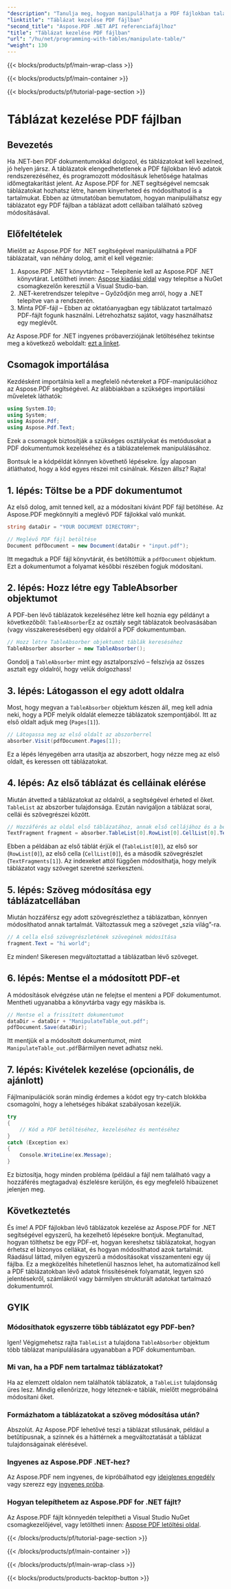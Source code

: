 ```yaml
---
"description": "Tanulja meg, hogyan manipulálhatja a PDF fájlokban található táblázatokat az Aspose.PDF for .NET segítségével egy lépésről lépésre szóló oktatóanyag segítségével, amely kódpéldákat és ajánlott gyakorlatokat is tartalmaz."
"linktitle": "Táblázat kezelése PDF fájlban"
"second_title": "Aspose.PDF .NET API referenciafájlhoz"
"title": "Táblázat kezelése PDF fájlban"
"url": "/hu/net/programming-with-tables/manipulate-table/"
"weight": 130
---
```


{{< blocks/products/pf/main-wrap-class >}}

{{< blocks/products/pf/main-container >}}

{{< blocks/products/pf/tutorial-page-section >}}

# Táblázat kezelése PDF fájlban

## Bevezetés

Ha .NET-ben PDF dokumentumokkal dolgozol, és táblázatokat kell kezelned, jó helyen jársz. A táblázatok elengedhetetlenek a PDF fájlokban lévő adatok rendszerezéséhez, és programozott módosításuk lehetősége hatalmas időmegtakarítást jelent. Az Aspose.PDF for .NET segítségével nemcsak táblázatokat hozhatsz létre, hanem kinyerheted és módosíthatod is a tartalmukat. Ebben az útmutatóban bemutatom, hogyan manipulálhatsz egy táblázatot egy PDF fájlban a táblázat adott celláiban található szöveg módosításával.

## Előfeltételek

Mielőtt az Aspose.PDF for .NET segítségével manipulálhatná a PDF táblázatait, van néhány dolog, amit el kell végeznie:

1. Aspose.PDF .NET könyvtárhoz – Telepítenie kell az Aspose.PDF .NET könyvtárat. Letöltheti innen: [Aspose kiadási oldal](https://releases.aspose.com/pdf/net/) vagy telepítse a NuGet csomagkezelőn keresztül a Visual Studio-ban.
2. .NET-keretrendszer telepítve – Győződjön meg arról, hogy a .NET telepítve van a rendszerén.
3. Minta PDF-fájl – Ebben az oktatóanyagban egy táblázatot tartalmazó PDF-fájlt fogunk használni. Létrehozhatsz sajátot, vagy használhatsz egy meglévőt.

Az Aspose.PDF for .NET ingyenes próbaverziójának letöltéséhez tekintse meg a következő weboldalt: [ezt a linket](https://releases.aspose.com/).

## Csomagok importálása

Kezdésként importálnia kell a megfelelő névtereket a PDF-manipulációhoz az Aspose.PDF segítségével. Az alábbiakban a szükséges importálási műveletek láthatók:

```csharp
using System.IO;
using System;
using Aspose.Pdf;
using Aspose.Pdf.Text;
```

Ezek a csomagok biztosítják a szükséges osztályokat és metódusokat a PDF dokumentumok kezeléséhez és a táblázatelemek manipulálásához.

Bontsuk le a kódpéldát könnyen követhető lépésekre. Így alaposan átláthatod, hogy a kód egyes részei mit csinálnak. Készen állsz? Rajta!

## 1. lépés: Töltse be a PDF dokumentumot

Az első dolog, amit tenned kell, az a módosítani kívánt PDF fájl betöltése. Az Aspose.PDF megkönnyíti a meglévő PDF fájlokkal való munkát.

```csharp
string dataDir = "YOUR DOCUMENT DIRECTORY";

// Meglévő PDF fájl betöltése
Document pdfDocument = new Document(dataDir + "input.pdf");
```

Itt megadtuk a PDF fájl könyvtárát, és betöltöttük a `pdfDocument` objektum. Ezt a dokumentumot a folyamat későbbi részében fogjuk módosítani.

## 2. lépés: Hozz létre egy TableAbsorber objektumot

A PDF-ben lévő táblázatok kezeléséhez létre kell hoznia egy példányt a következőből: `TableAbsorber`Ez az osztály segít táblázatok beolvasásában (vagy visszakeresésében) egy oldalról a PDF dokumentumban.

```csharp
// Hozz létre TableAbsorber objektumot táblák kereséséhez
TableAbsorber absorber = new TableAbsorber();
```

Gondolj a `TableAbsorber` mint egy asztalporszívó – felszívja az összes asztalt egy oldalról, hogy velük dolgozhass!

## 3. lépés: Látogasson el egy adott oldalra

Most, hogy megvan a `TableAbsorber` objektum készen áll, meg kell adnia neki, hogy a PDF melyik oldalát elemezze táblázatok szempontjából. Itt az első oldalt adjuk meg (`Pages[1]`).

```csharp
// Látogassa meg az első oldalt az abszorberrel
absorber.Visit(pdfDocument.Pages[1]);
```

Ez a lépés lényegében arra utasítja az abszorbert, hogy nézze meg az első oldalt, és keressen ott táblázatokat.

## 4. lépés: Az első táblázat és celláinak elérése

Miután átvetted a táblázatokat az oldalról, a segítségével érheted el őket. `TableList` az abszorber tulajdonsága. Ezután navigáljon a táblázat sorai, cellái és szövegrészei között.

```csharp
// Hozzáférés az oldal első táblázatához, annak első cellájához és a benne található szövegrészekhez
TextFragment fragment = absorber.TableList[0].RowList[0].CellList[0].TextFragments[1];
```

Ebben a példában az első táblát érjük el (`TableList[0]`), az első sor (`RowList[0]`), az első cella (`CellList[0]`), és a második szövegrészlet (`TextFragments[1]`). Az indexeket attól függően módosíthatja, hogy melyik táblázatot vagy szöveget szeretné szerkeszteni.

## 5. lépés: Szöveg módosítása egy táblázatcellában

Miután hozzáférsz egy adott szövegrészlethez a táblázatban, könnyen módosíthatod annak tartalmát. Változtassuk meg a szöveget „szia világ”-ra.

```csharp
// A cella első szövegrészletének szövegének módosítása
fragment.Text = "hi world";
```

Ez minden! Sikeresen megváltoztattad a táblázatban lévő szöveget.

## 6. lépés: Mentse el a módosított PDF-et

A módosítások elvégzése után ne felejtse el menteni a PDF dokumentumot. Mentheti ugyanabba a könyvtárba vagy egy másikba is.

```csharp
// Mentse el a frissített dokumentumot
dataDir = dataDir + "ManipulateTable_out.pdf";
pdfDocument.Save(dataDir);
```

Itt mentjük el a módosított dokumentumot, mint `ManipulateTable_out.pdf`Bármilyen nevet adhatsz neki.

## 7. lépés: Kivételek kezelése (opcionális, de ajánlott)

Fájlmanipulációk során mindig érdemes a kódot egy try-catch blokkba csomagolni, hogy a lehetséges hibákat szabályosan kezeljük.

```csharp
try
{
    // Kód a PDF betöltéséhez, kezeléséhez és mentéséhez
}
catch (Exception ex)
{
    Console.WriteLine(ex.Message);
}
```

Ez biztosítja, hogy minden probléma (például a fájl nem található vagy a hozzáférés megtagadva) észlelésre kerüljön, és egy megfelelő hibaüzenet jelenjen meg.

## Következtetés

És íme! A PDF fájlokban lévő táblázatok kezelése az Aspose.PDF for .NET segítségével egyszerű, ha kezelhető lépésekre bontjuk. Megtanultad, hogyan tölthetsz be egy PDF-et, hogyan kereshetsz táblázatokat, hogyan érhetsz el bizonyos cellákat, és hogyan módosíthatod azok tartalmát. Ráadásul láttad, milyen egyszerű a módosításokat visszamenteni egy új fájlba. Ez a megközelítés hihetetlenül hasznos lehet, ha automatizálnod kell a PDF táblázatokban lévő adatok frissítésének folyamatát, legyen szó jelentésekről, számlákról vagy bármilyen strukturált adatokat tartalmazó dokumentumról.

## GYIK

### Módosíthatok egyszerre több táblázatot egy PDF-ben?  
Igen! Végigmehetsz rajta `TableList` a tulajdona `TableAbsorber` objektum több táblázat manipulálására ugyanabban a PDF dokumentumban.

### Mi van, ha a PDF nem tartalmaz táblázatokat?  
Ha az elemzett oldalon nem találhatók táblázatok, a `TableList` tulajdonság üres lesz. Mindig ellenőrizze, hogy léteznek-e táblák, mielőtt megpróbálná módosítani őket.

### Formázhatom a táblázatokat a szöveg módosítása után?  
Abszolút. Az Aspose.PDF lehetővé teszi a táblázat stílusának, például a betűtípusnak, a színnek és a háttérnek a megváltoztatását a táblázat tulajdonságainak elérésével.

### Ingyenes az Aspose.PDF .NET-hez?  
Az Aspose.PDF nem ingyenes, de kipróbálhatod egy [ideiglenes engedély](https://purchase.aspose.com/temporary-license/) vagy szerezz egy [ingyenes próba](https://releases.aspose.com/).

### Hogyan telepíthetem az Aspose.PDF for .NET fájlt?  
Az Aspose.PDF fájlt könnyedén telepítheti a Visual Studio NuGet csomagkezelőjével, vagy letöltheti innen: [Aspose PDF letöltési oldal](https://releases.aspose.com/pdf/net/).

{{< /blocks/products/pf/tutorial-page-section >}}

{{< /blocks/products/pf/main-container >}}

{{< /blocks/products/pf/main-wrap-class >}}

{{< blocks/products/products-backtop-button >}}